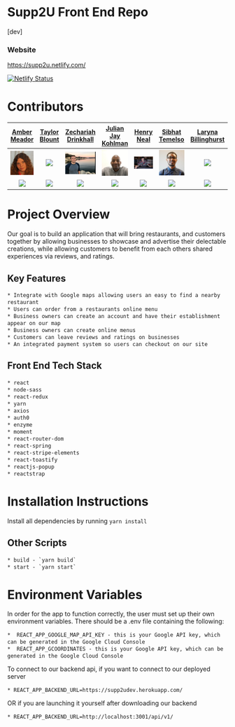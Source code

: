 # Supp2U Front End Repo
  [dev]

  ### Website
  https://supp2u.netlify.com/

[![Netlify Status](https://api.netlify.com/api/v1/badges/af0b6d36-b8d2-4c42-8897-33ee87738dc8/deploy-status)](https://app.netlify.com/sites/supp2u/deploys)

# Contributors

|                                      [Amber Meador](https://github.com/nek0senpa1)                                     |                                           [Taylor Blount](https://github.com/thirdeyeclub)                                             |                                          [Zechariah Drinkhall](https://github.com/Zechdrink)                                              |                                      [Julian Jay Kohlman](https://github.com/juliankohlman)                                         |                                            [Henry Neal](https://github.com/henron1)                                                           |                                                                 [Sibhat Temelso](https://github.com/sibhat)    |                                                    [Laryna Billinghurst](https://github.com/larynab)    |  
| :-----------------------------------------------------------------------------------------------------------------------: | :--------------------------------------------------------------------------------------------------------------------------------------: | :---------------------------------------------------------------------------------------------------------------------------------------: | :----------------------------------------------------------------------------------------------------------------------------: | :----------------------------------------------------------------------------------------------------------------------------: | :----------------------------------------------------------------------------------------------------------------------------: |:----------------------------------------------------------------------------------------------------------------------------: |
|  [<img src="./supp2u\src\assets\piccooo.jpg" width = "200" />](https://github.com/nek0senpa1)  |          [<img src="https://avatars2.githubusercontent.com/u/45549491?s=400&v=4" width = "200" />](https://github.com/thirdeyeclub)          |              [<img src="./supp2u\src\assets\zac.png" width = "200" />](https://github.com/Zechdrink)               |  [<img src="./supp2u\src\assets\j.JPG" width = "200" />](https://github.com/juliankohlman)  |[<img src="./supp2u\src\assets\hen.JPG" width="245"/>](https://github.com/henron1)       |[<img src="./supp2u\src\assets\sibhat_1_m.jpg" width="200"/>](https://github.com/sibhat)       |[<img src="https://avatars1.githubusercontent.com/u/17423410?s=460&v=4" width="200"/>](https://github.com/larynab)                
|                  [<img src="https://github.com/favicon.ico" width="15"> ](https://github.com/nek0senpa1)                   |                          [<img src="https://github.com/favicon.ico" width="15"> ](https://github.com/thirdeyeclub)                           |                        [<img src="https://github.com/favicon.ico" width="15"> ](https://github.com/Zechdrink)                        |                   [<img src="https://github.com/favicon.ico" width="15"> ](https://github.com/juliankohlman)                   |[<img src="https://github.com/favicon.ico" width="15"> ](https://github.com/henron1)      |[<img src="https://github.com/favicon.ico" width="15"> ](https://github.com/sibhat)         |[<img src="https://github.com/favicon.ico" width="15"> ](https://github.com/larynab)

# Project Overview
Our goal is to build an application that will bring restaurants, and customers together by allowing businesses to showcase and advertise their delectable creations, while allowing customers to benefit from each others shared experiences via reviews, and ratings.   

## Key Features
    * Integrate with Google maps allowing users an easy to find a nearby restaurant 
    * Users can order from a restaurants online menu
    * Business owners can create an account and have their establishment appear on our map
    * Business owners can create online menus
    * Customers can leave reviews and ratings on businesses
    * An integrated payment system so users can checkout on our site

## Front End Tech Stack

    * react
    * node-sass
    * react-redux
    * yarn
    * axios
    * auth0
    * enzyme
    * moment
    * react-router-dom
    * react-spring
    * react-stripe-elements
    * react-toastify
    * reactjs-popup
    * reactstrap

# Installation Instructions
Install all dependencies by running `yarn install`

## Other Scripts

    * build - `yarn build`
    * start - `yarn start`

# Environment Variables
In order for the app to function correctly, the user must set up their own environment variables. There should be a .env file containing the following:

    *  REACT_APP_GOOGLE_MAP_API_KEY - this is your Google API key, which can be generated in the Google Cloud Console
    *  REACT_APP_GCOORDINATES - this is your Google API key, which can be generated in the Google Cloud Console

To connect to our backend api, if you want to connect to our deployed server

    * REACT_APP_BACKEND_URL=https://supp2udev.herokuapp.com/

OR if you are launching it yourself after downloading our backend

    * REACT_APP_BACKEND_URL=http://localhost:3001/api/v1/









